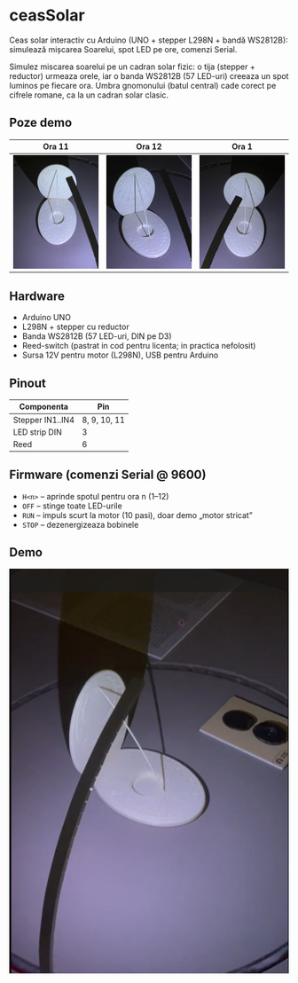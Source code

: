 # ceasSolar

Ceas solar interactiv cu Arduino (UNO + stepper L298N + bandă WS2812B): simulează mișcarea Soarelui, spot LED pe ore, comenzi Serial.



Simulez miscarea soarelui pe un cadran solar fizic: o tija (stepper + reductor) urmeaza orele, iar o banda WS2812B (57 LED-uri) creeaza un spot luminos pe fiecare ora. Umbra gnomonului (batul central) cade corect pe cifrele romane, ca la un cadran solar clasic.


## Poze demo

| Ora 11 | Ora 12 | Ora 1 |
|--------|--------|-------|
| <img src="media/ora11.jpg" width="300"/> | <img src="media/ora12.jpg" width="300"/> | <img src="media/ora1.jpg" width="300"/> |






## Hardware
- Arduino UNO
- L298N + stepper cu reductor
- Banda WS2812B (57 LED-uri, DIN pe D3)
- Reed-switch (pastrat in cod pentru licenta; in practica nefolosit)
- Sursa 12V pentru motor (L298N), USB pentru Arduino

## Pinout
| Componenta | Pin |
|---|---|
| Stepper IN1..IN4 | 8, 9, 10, 11 |
| LED strip DIN | 3 |
| Reed | 6 |

## Firmware (comenzi Serial @ 9600)
- `H<n>` – aprinde spotul pentru ora n (1–12)
- `OFF` – stinge toate LED-urile
- `RUN` – impuls scurt la motor (10 pasi), doar demo „motor stricat”
- `STOP` – dezenergizeaza bobinele


## Demo
[![Watch the demo](media/thumb.jpg)](media/demo.mp4)


